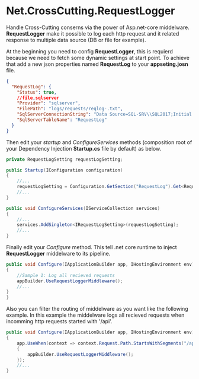 # Net.CrossCutting.RequestLogger

Handle Cross-Cutting conserns via the power of Asp.net-core middelware.  
**RequestLogger** make it possible to log each http request and it related response to multiple data source (DB or file for example).

At the beginning you need to config **RequestLogger**, this is requierd because we need to fetch some dynamic settings at start point. To achieve that add a new json properties named **RequestLog** to your  **appseting.josn** file.

```json
{
  "RequestLog": {
    "Status": true,
    //file,sqlserver
    "Provider": "sqlserver",
    "FilePath": "logs/requests/reqlog-.txt",
    "SqlServerConnectionString": "Data Source=SQL-SRV\\SQL2017;Initial Catalog=Logs;User ID=sa;Password=admin",
    "SqlServerTableName": "RequestLog"
  }
}
```

Then edit your *startup* and *ConfigureServices* methods (composition root of your Dependency Injection **Startup.cs** file by default) as below.  

```c#
private RequestLogSetting requestLogSetting;

public Startup(IConfiguration configuration)
{
    //...
    requestLogSetting = Configuration.GetSection("RequestLog").Get<RequestLogSetting>();
    //...
}

public void ConfigureServices(IServiceCollection services)
{
    //...
    services.AddSingleton<IRequestLogSetting>(requestLogSetting);
    //...
}
```

Finally edit your *Configure* method. This tell .net core runtime to inject **RequestLogger** middelware to its pipeline. 

```c#
public void Configure(IApplicationBuilder app, IHostingEnvironment env)
{
    //Sample 1: Log all recieved requests
    appBuilder.UseRequestLoggerMiddleware();    
    //...
}
}
```

Also you can filter the routing of middelware as you want like the following example. In this example the middelware logs all recieved requests when incomming http requests started with '/api'.
```c#
public void Configure(IApplicationBuilder app, IHostingEnvironment env)
{
    app.UseWhen(context => context.Request.Path.StartsWithSegments("/api"), appBuilder =>
    {
        appBuilder.UseRequestLoggerMiddleware();
    });
    //...
}
```